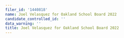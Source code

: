 ```yaml
---
filer_id: '1440818'
name: Joel Velasquez for Oakland School Board 2022
candidate_controlled_id: ''
data_warning: ''
title: Joel Velasquez for Oakland School Board 2022
---
```

